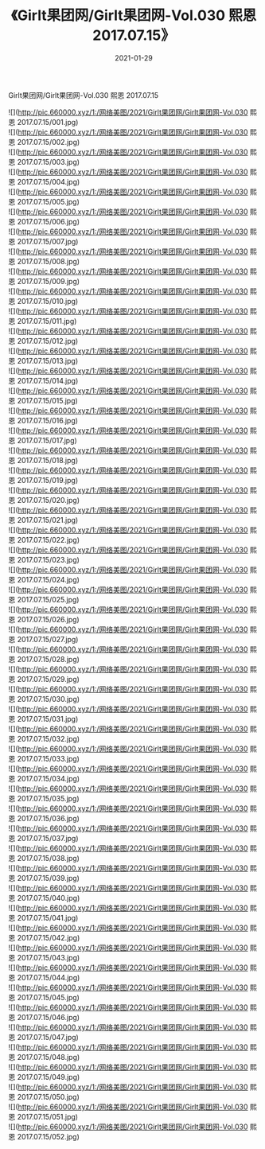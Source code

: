 ﻿---
layout: post
title:  《Girlt果团网/Girlt果团网-Vol.030 熙恩 2017.07.15》
date:   2021-01-29
img: http://pic.660000.xyz/1:/网络美图/2021/Girlt果团网/Girlt果团网-Vol.030 熙恩 2017.07.15/000.jpg
categories: [美女, 清纯, 唯美]
---

Girlt果团网/Girlt果团网-Vol.030 熙恩 2017.07.15

 ![](http://pic.660000.xyz/1:/网络美图/2021/Girlt果团网/Girlt果团网-Vol.030 熙恩 2017.07.15/001.jpg) <br>![](http://pic.660000.xyz/1:/网络美图/2021/Girlt果团网/Girlt果团网-Vol.030 熙恩 2017.07.15/002.jpg) <br>![](http://pic.660000.xyz/1:/网络美图/2021/Girlt果团网/Girlt果团网-Vol.030 熙恩 2017.07.15/003.jpg) <br>![](http://pic.660000.xyz/1:/网络美图/2021/Girlt果团网/Girlt果团网-Vol.030 熙恩 2017.07.15/004.jpg) <br>![](http://pic.660000.xyz/1:/网络美图/2021/Girlt果团网/Girlt果团网-Vol.030 熙恩 2017.07.15/005.jpg) <br>![](http://pic.660000.xyz/1:/网络美图/2021/Girlt果团网/Girlt果团网-Vol.030 熙恩 2017.07.15/006.jpg) <br>![](http://pic.660000.xyz/1:/网络美图/2021/Girlt果团网/Girlt果团网-Vol.030 熙恩 2017.07.15/007.jpg) <br>![](http://pic.660000.xyz/1:/网络美图/2021/Girlt果团网/Girlt果团网-Vol.030 熙恩 2017.07.15/008.jpg) <br>![](http://pic.660000.xyz/1:/网络美图/2021/Girlt果团网/Girlt果团网-Vol.030 熙恩 2017.07.15/009.jpg) <br>![](http://pic.660000.xyz/1:/网络美图/2021/Girlt果团网/Girlt果团网-Vol.030 熙恩 2017.07.15/010.jpg) <br>![](http://pic.660000.xyz/1:/网络美图/2021/Girlt果团网/Girlt果团网-Vol.030 熙恩 2017.07.15/011.jpg) <br>![](http://pic.660000.xyz/1:/网络美图/2021/Girlt果团网/Girlt果团网-Vol.030 熙恩 2017.07.15/012.jpg) <br>![](http://pic.660000.xyz/1:/网络美图/2021/Girlt果团网/Girlt果团网-Vol.030 熙恩 2017.07.15/013.jpg) <br>![](http://pic.660000.xyz/1:/网络美图/2021/Girlt果团网/Girlt果团网-Vol.030 熙恩 2017.07.15/014.jpg) <br>![](http://pic.660000.xyz/1:/网络美图/2021/Girlt果团网/Girlt果团网-Vol.030 熙恩 2017.07.15/015.jpg) <br>![](http://pic.660000.xyz/1:/网络美图/2021/Girlt果团网/Girlt果团网-Vol.030 熙恩 2017.07.15/016.jpg) <br>![](http://pic.660000.xyz/1:/网络美图/2021/Girlt果团网/Girlt果团网-Vol.030 熙恩 2017.07.15/017.jpg) <br>![](http://pic.660000.xyz/1:/网络美图/2021/Girlt果团网/Girlt果团网-Vol.030 熙恩 2017.07.15/018.jpg) <br>![](http://pic.660000.xyz/1:/网络美图/2021/Girlt果团网/Girlt果团网-Vol.030 熙恩 2017.07.15/019.jpg) <br>![](http://pic.660000.xyz/1:/网络美图/2021/Girlt果团网/Girlt果团网-Vol.030 熙恩 2017.07.15/020.jpg) <br>![](http://pic.660000.xyz/1:/网络美图/2021/Girlt果团网/Girlt果团网-Vol.030 熙恩 2017.07.15/021.jpg) <br>![](http://pic.660000.xyz/1:/网络美图/2021/Girlt果团网/Girlt果团网-Vol.030 熙恩 2017.07.15/022.jpg) <br>![](http://pic.660000.xyz/1:/网络美图/2021/Girlt果团网/Girlt果团网-Vol.030 熙恩 2017.07.15/023.jpg) <br>![](http://pic.660000.xyz/1:/网络美图/2021/Girlt果团网/Girlt果团网-Vol.030 熙恩 2017.07.15/024.jpg) <br>![](http://pic.660000.xyz/1:/网络美图/2021/Girlt果团网/Girlt果团网-Vol.030 熙恩 2017.07.15/025.jpg) <br>![](http://pic.660000.xyz/1:/网络美图/2021/Girlt果团网/Girlt果团网-Vol.030 熙恩 2017.07.15/026.jpg) <br>![](http://pic.660000.xyz/1:/网络美图/2021/Girlt果团网/Girlt果团网-Vol.030 熙恩 2017.07.15/027.jpg) <br>![](http://pic.660000.xyz/1:/网络美图/2021/Girlt果团网/Girlt果团网-Vol.030 熙恩 2017.07.15/028.jpg) <br>![](http://pic.660000.xyz/1:/网络美图/2021/Girlt果团网/Girlt果团网-Vol.030 熙恩 2017.07.15/029.jpg) <br>![](http://pic.660000.xyz/1:/网络美图/2021/Girlt果团网/Girlt果团网-Vol.030 熙恩 2017.07.15/030.jpg) <br>![](http://pic.660000.xyz/1:/网络美图/2021/Girlt果团网/Girlt果团网-Vol.030 熙恩 2017.07.15/031.jpg) <br>![](http://pic.660000.xyz/1:/网络美图/2021/Girlt果团网/Girlt果团网-Vol.030 熙恩 2017.07.15/032.jpg) <br>![](http://pic.660000.xyz/1:/网络美图/2021/Girlt果团网/Girlt果团网-Vol.030 熙恩 2017.07.15/033.jpg) <br>![](http://pic.660000.xyz/1:/网络美图/2021/Girlt果团网/Girlt果团网-Vol.030 熙恩 2017.07.15/034.jpg) <br>![](http://pic.660000.xyz/1:/网络美图/2021/Girlt果团网/Girlt果团网-Vol.030 熙恩 2017.07.15/035.jpg) <br>![](http://pic.660000.xyz/1:/网络美图/2021/Girlt果团网/Girlt果团网-Vol.030 熙恩 2017.07.15/036.jpg) <br>![](http://pic.660000.xyz/1:/网络美图/2021/Girlt果团网/Girlt果团网-Vol.030 熙恩 2017.07.15/037.jpg) <br>![](http://pic.660000.xyz/1:/网络美图/2021/Girlt果团网/Girlt果团网-Vol.030 熙恩 2017.07.15/038.jpg) <br>![](http://pic.660000.xyz/1:/网络美图/2021/Girlt果团网/Girlt果团网-Vol.030 熙恩 2017.07.15/039.jpg) <br>![](http://pic.660000.xyz/1:/网络美图/2021/Girlt果团网/Girlt果团网-Vol.030 熙恩 2017.07.15/040.jpg) <br>![](http://pic.660000.xyz/1:/网络美图/2021/Girlt果团网/Girlt果团网-Vol.030 熙恩 2017.07.15/041.jpg) <br>![](http://pic.660000.xyz/1:/网络美图/2021/Girlt果团网/Girlt果团网-Vol.030 熙恩 2017.07.15/042.jpg) <br>![](http://pic.660000.xyz/1:/网络美图/2021/Girlt果团网/Girlt果团网-Vol.030 熙恩 2017.07.15/043.jpg) <br>![](http://pic.660000.xyz/1:/网络美图/2021/Girlt果团网/Girlt果团网-Vol.030 熙恩 2017.07.15/044.jpg) <br>![](http://pic.660000.xyz/1:/网络美图/2021/Girlt果团网/Girlt果团网-Vol.030 熙恩 2017.07.15/045.jpg) <br>![](http://pic.660000.xyz/1:/网络美图/2021/Girlt果团网/Girlt果团网-Vol.030 熙恩 2017.07.15/046.jpg) <br>![](http://pic.660000.xyz/1:/网络美图/2021/Girlt果团网/Girlt果团网-Vol.030 熙恩 2017.07.15/047.jpg) <br>![](http://pic.660000.xyz/1:/网络美图/2021/Girlt果团网/Girlt果团网-Vol.030 熙恩 2017.07.15/048.jpg) <br>![](http://pic.660000.xyz/1:/网络美图/2021/Girlt果团网/Girlt果团网-Vol.030 熙恩 2017.07.15/049.jpg) <br>![](http://pic.660000.xyz/1:/网络美图/2021/Girlt果团网/Girlt果团网-Vol.030 熙恩 2017.07.15/050.jpg) <br>![](http://pic.660000.xyz/1:/网络美图/2021/Girlt果团网/Girlt果团网-Vol.030 熙恩 2017.07.15/051.jpg) <br>![](http://pic.660000.xyz/1:/网络美图/2021/Girlt果团网/Girlt果团网-Vol.030 熙恩 2017.07.15/052.jpg) <br>